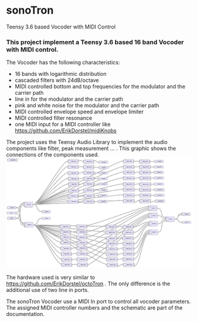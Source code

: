 # sonoTron
Teensy 3.6 based Vocoder with MIDI Control
### This project implement a Teensy 3.6 based 16 band Vocoder with MIDI control.
The Vocoder has the following characteristics:
* 16 bands with logarithmic distribution
* cascaded filters with 24dB/octave
* MIDI controlled bottom and top frequencies for the modulator and the carrier path
* line in for the modulator and the carrier path
* pink and white noise for the modulator and the carrier path
* MIDI controlled envelope speed and envelope limiter
* MIDI controlled filter resonance
* one MIDI input for a MIDI controller like https://github.com/ErikDorstel/midiKnobs

The project uses the Teensy Audio Library to implement the audio components like filter, peak measurement ... . This graphic shows the connections of the components used.
![image note found](https://raw.githubusercontent.com/ErikDorstel/sonoTron/master/documentation/ADT%20schematic.png)

The hardware used is very similar to https://github.com/ErikDorstel/octoTron . The only difference is the additional use of two line in ports.

The sonoTron Vocoder use a MIDI In port to control all vocoder parameters. The assigned MIDI controller numbers and the schematic are part of the documentation.
